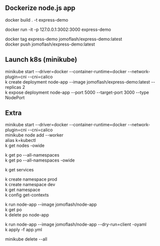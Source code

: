 
## Dockerize node.js app 
docker build . -t express-demo    

docker run -it -p 127.0.0.1:3002:3000 express-demo  

docker tag express-demo jomoflash/express-demo:latest  
docker push jomoflash/express-demo:latest  

## Launch k8s (minikube)
minikube start --driver=docker --container-runtime=docker --network-plugin=cni --cni=calico   
k create deployment node-app --image jomoflash/express-demo:latest --replicas 2  
k expose deployment node-app --port 5000 --target-port 3000 --type NodePort  


## Extra
minikube start --driver=docker --container-runtime=docker --network-plugin=cni --cni=calico  
minikube node add --worker  
alias k=kubectl  
k get nodes -owide  

k get po --all-namespaces   
k get po --all-namespaces -owide  

k get services  

k create namespace prod  
k create namespace dev  
k get namespace  
k config get-contexts  

k run node-app --image jomoflash/node-app  
k get po  
k delete po node-app  

k run node-app --image jomoflash/node-app --dry-run=client -oyaml  
k apply -f app.yml  

minikube delete --all

